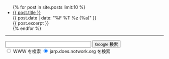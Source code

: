 <ul>
  {% for post in site.posts limit:10 %}
  <li>
    <a href="{{ post.url | absolute_url }}">{{ post.title }}</a>
    <div class="small"><div class="right">{{ post.date | date: "%F %T %z (%a)" }}</div></div>
    {{ post.excerpt }}
  </li>
  {% endfor %}
</ul>

<hr>

<!-- SiteSearch Google -->
<form method=GET action="https://www.google.co.jp/search">
<p>
<input type=text name=q size=31 maxlength=255 value="">
<input type=hidden name=hl value="ja">
<input type=hidden name=ie value="UTF-8">
<input type=submit name=btnG value="Google 検索">
<input type=hidden name=domains value="jarp.does.notwork.org"><br>
<input type=radio name=sitesearch value=""> WWW を検索
<input type=radio name=sitesearch value="jarp.does.notwork.org" checked> jarp.does.notwork.org を検索 <br>
</p>
</form>
